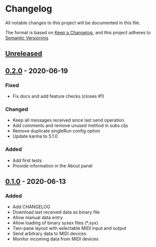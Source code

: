# Changelog

All notable changes to this project will be documented in this file.

The format is based on [Keep a Changelog](https://keepachangelog.com/en/1.0.0/),
and this project adheres to [Semantic Versioning](https://semver.org/spec/v2.0.0.html).

## [Unreleased]

## [0.2.0] - 2020-06-19

### Fixed

- Fix docs and add feature checks (closes #1)

### Changed

- Keep all messages received since last send operation
- Add comments and remove unused method in subs.cljs
- Remove duplicate singleRun config option
- Update karma to 5.1.0

### Added

- Add first tests
- Provide information in the About panel

## [0.1.0] - 2020-06-13

### Added

- Add CHANGELOG
- Download last received data as binary file
- Allow manual data entry
- Allow loading of binary sysex files (*.syx)
- Two-pane layout with selectable MIDI input and output
- Send arbitrary data to MIDI devices
- Monitor incoming data from MIDI devices

[unreleased]: https://github.com/danielappelt/midi-spider/compare/v0.2.0...HEAD
[0.2.0]: https://github.com/danielappelt/midi-spider/compare/v0.1.0...v0.2.0
[0.1.0]: https://github.com/danielappelt/midi-spider/releases/tag/v0.1.0
